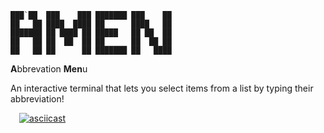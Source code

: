```
███`██  ███    ███ ███████ ███    ██ 
██   ██ ████  ████ ██      ████   ██ 
███████ ██ ████ ██ █████   ██ ██  ██ 
██   ██ ██  ██  ██ ██      ██  ██ ██ 
██   ██ ██      ██ ███████ ██   ████ 
```
**A**bbrevation **Men**u

An interactive terminal that lets you select items from a list by typing their abbreviation!

 [![asciicast](https://asciinema.org/a/pkpUBVeenZBgsMRXQZH71wmqO.svg)](https://asciinema.org/a/pkpUBVeenZBgsMRXQZH71wmqO)
